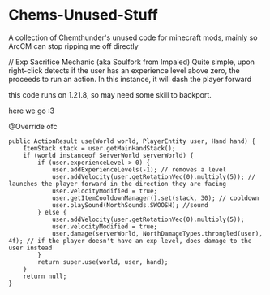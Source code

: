 # Chems-Unused-Stuff
A collection of Chemthunder's unused code for minecraft mods, mainly so ArcCM can stop ripping me off directly

// Exp Sacrifice Mechanic (aka Soulfork from Impaled)
Quite simple, upon right-click detects if the user has an experience level above zero, the proceeds to run an action.
In this instance, it will dash the player forward

this code runs on 1.21.8, so may need some skill to backport.

here we go :3

@Override ofc

    public ActionResult use(World world, PlayerEntity user, Hand hand) {
        ItemStack stack = user.getMainHandStack();
        if (world instanceof ServerWorld serverWorld) {
            if (user.experienceLevel > 0) {
                user.addExperienceLevels(-1); // removes a level
                user.addVelocity(user.getRotationVec(0).multiply(5)); // launches the player forward in the direction they are facing
                user.velocityModified = true;
                user.getItemCooldownManager().set(stack, 30); // cooldown
                user.playSound(NorthSounds.SWOOSH); //sound
            } else {
                user.addVelocity(user.getRotationVec(0).multiply(5));
                user.velocityModified = true;
                user.damage(serverWorld, NorthDamageTypes.throngled(user), 4f); // if the player doesn't have an exp level, does damage to the user instead
            }
            return super.use(world, user, hand);
        }
        return null;
    }